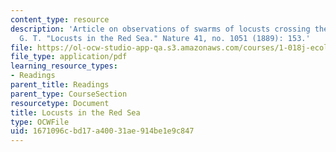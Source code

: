 ```yaml
---
content_type: resource
description: 'Article on observations of swarms of locusts crossing the Red Sea. Carruthers,
  G. T. "Locusts in the Red Sea." Nature 41, no. 1051 (1889): 153.'
file: https://ol-ocw-studio-app-qa.s3.amazonaws.com/courses/1-018j-ecology-i-the-earth-system-fall-2009/1671096cbd17a40031ae914be1e9c847_MIT1_018JF09_Carruthers.pdf
file_type: application/pdf
learning_resource_types:
- Readings
parent_title: Readings
parent_type: CourseSection
resourcetype: Document
title: Locusts in the Red Sea
type: OCWFile
uid: 1671096c-bd17-a400-31ae-914be1e9c847
---
```

